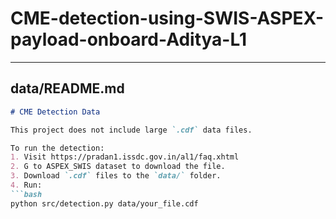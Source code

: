 # CME-detection-using-SWIS-ASPEX-payload-onboard-Aditya-L1

---

## **data/README.md**
```markdown
# CME Detection Data

This project does not include large `.cdf` data files.

To run the detection:
1. Visit https://pradan1.issdc.gov.in/al1/faq.xhtml
2. G to ASPEX_SWIS dataset to download the file.
3. Download `.cdf` files to the `data/` folder.
4. Run:
```bash
python src/detection.py data/your_file.cdf
